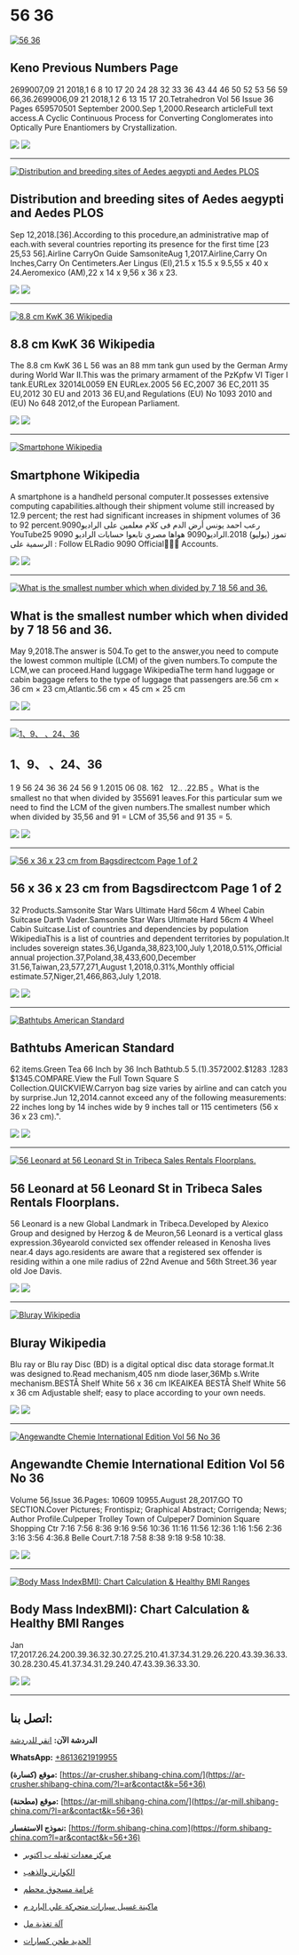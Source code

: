 # 56 36

<a href="https://swt.shibang-china.com/?l=ar&img&k=56+36" target="_blank">![56 36](http://static.shibang-china.com/all-800x300/177.jpg)</a>

## Keno Previous Numbers Page
2699007,09 21 2018,1 6 8 10 17 20 24 28 32 33 36 43 44 46 50 52 53 56 59 66,36.2699006,09 21 2018,1 2 6 13 15 17 20.Tetrahedron Vol 56 Issue 36 Pages 659570501 September 2000.Sep 1,2000.Research articleFull text access.A Cyclic Continuous Process for Converting Conglomerates into Optically Pure Enantiomers by Crystallization.


<a href="https://whatsapp.shibangsoft.com/WhatsApp.php" target="_blank" title="WhatsApp">![](http://static.shibang-china.com/icon/whatsapp.png)</a> <a href="https://swt.shibang-china.com/?l=ar&icon&k=56+36" target="_blank">![](http://static.shibang-china.com/icon/chat-ar.png)</a>

---

<a href="https://swt.shibang-china.com/?l=ar&img&k=56+36" target="_blank">![Distribution and breeding sites of Aedes aegypti and Aedes PLOS](http://static.shibang-china.com/all-800x300/58.jpg)</a>

## Distribution and breeding sites of Aedes aegypti and Aedes PLOS
Sep 12,2018.[36].According to this procedure,an administrative map of each.with several countries reporting its presence for the first time [23 25,53 56].Airline CarryOn Guide SamsoniteAug 1,2017.Airline,Carry On Inches,Carry On Centimeters.Aer Lingus (EI),21.5 x 15.5 x 9.5,55 x 40 x 24.Aeromexico (AM),22 x 14 x 9,56 x 36 x 23.


<a href="https://whatsapp.shibangsoft.com/WhatsApp.php" target="_blank" title="WhatsApp">![](http://static.shibang-china.com/icon/whatsapp.png)</a> <a href="https://swt.shibang-china.com/?l=ar&icon&k=56+36" target="_blank">![](http://static.shibang-china.com/icon/chat-ar.png)</a>

---

<a href="https://swt.shibang-china.com/?l=ar&img&k=56+36" target="_blank">![8.8 cm KwK 36 Wikipedia](http://static.shibang-china.com/all-800x300/1272.jpg)</a>

## 8.8 cm KwK 36 Wikipedia
The 8.8 cm KwK 36 L 56 was an 88 mm tank gun used by the German Army during World War II.This was the primary armament of the PzKpfw VI Tiger I tank.EURLex 32014L0059 EN EURLex.2005 56 EC,2007 36 EC,2011 35 EU,2012 30 EU and 2013 36 EU,and Regulations (EU) No 1093 2010 and (EU) No 648 2012,of the European Parliament.


<a href="https://whatsapp.shibangsoft.com/WhatsApp.php" target="_blank" title="WhatsApp">![](http://static.shibang-china.com/icon/whatsapp.png)</a> <a href="https://swt.shibang-china.com/?l=ar&icon&k=56+36" target="_blank">![](http://static.shibang-china.com/icon/chat-ar.png)</a>

---

<a href="https://swt.shibang-china.com/?l=ar&img&k=56+36" target="_blank">![Smartphone Wikipedia](http://static.shibang-china.com/all-800x300/597.jpg)</a>

## Smartphone Wikipedia
A smartphone is a handheld personal computer.It possesses extensive computing capabilities.although their shipment volume still increased by 12.9 percent; the rest had significant increases in shipment volumes of 36 to 92 percent.رعب احمد يونس أرض الدم فى كلام معلمين على الراديو9090 YouTube25 تموز (يوليو) 2018.الراديو9090 هواها مصري تابعوا حسابات الراديو 9090 الرسمية على : Follow ELRadio 9090 Official ِِِAccounts.


<a href="https://whatsapp.shibangsoft.com/WhatsApp.php" target="_blank" title="WhatsApp">![](http://static.shibang-china.com/icon/whatsapp.png)</a> <a href="https://swt.shibang-china.com/?l=ar&icon&k=56+36" target="_blank">![](http://static.shibang-china.com/icon/chat-ar.png)</a>

---

<a href="https://swt.shibang-china.com/?l=ar&img&k=56+36" target="_blank">![What is the smallest number which when divided by 7 18 56 and 36.](http://static.shibang-china.com/all-800x300/917.jpg)</a>

## What is the smallest number which when divided by 7 18 56 and 36.
May 9,2018.The answer is 504.To get to the answer,you need to compute the lowest common multiple (LCM) of the given numbers.To compute the LCM,we can proceed.Hand luggage WikipediaThe term hand luggage or cabin baggage refers to the type of luggage that passengers are.56 cm × 36 cm × 23 cm,Atlantic.56 cm × 45 cm × 25 cm


<a href="https://whatsapp.shibangsoft.com/WhatsApp.php" target="_blank" title="WhatsApp">![](http://static.shibang-china.com/icon/whatsapp.png)</a> <a href="https://swt.shibang-china.com/?l=ar&icon&k=56+36" target="_blank">![](http://static.shibang-china.com/icon/chat-ar.png)</a>

---

<a href="https://swt.shibang-china.com/?l=ar&img&k=56+36" target="_blank">![1、9、 、24、36](http://static.shibang-china.com/all-800x300/611.jpg)</a>

## 1、9、 、24、36
1 9 56 24 36 36 24 56 9 1.2015 06 08.​ 162 ​ ​ 12.​.​ ​.22.B5 。What is the smallest no that when divided by 355691 leaves.For this particular sum we need to find the LCM of the given numbers.The smallest number which when divided by 35,56 and 91 = LCM of 35,56 and 91 35 = 5.


<a href="https://whatsapp.shibangsoft.com/WhatsApp.php" target="_blank" title="WhatsApp">![](http://static.shibang-china.com/icon/whatsapp.png)</a> <a href="https://swt.shibang-china.com/?l=ar&icon&k=56+36" target="_blank">![](http://static.shibang-china.com/icon/chat-ar.png)</a>

---

<a href="https://swt.shibang-china.com/?l=ar&img&k=56+36" target="_blank">![56 x 36 x 23 cm from Bagsdirectcom Page 1 of 2](http://static.shibang-china.com/all-800x300/484.jpg)</a>

## 56 x 36 x 23 cm from Bagsdirectcom Page 1 of 2
32 Products.Samsonite Star Wars Ultimate Hard 56cm 4 Wheel Cabin Suitcase Darth Vader.Samsonite Star Wars Ultimate Hard 56cm 4 Wheel Cabin Suitcase.List of countries and dependencies by population WikipediaThis is a list of countries and dependent territories by population.It includes sovereign states.36,Uganda,38,823,100,July 1,2018,0.51%,Official annual projection.37,Poland,38,433,600,December 31.56,Taiwan,23,577,271,August 1,2018,0.31%,Monthly official estimate.57,Niger,21,466,863,July 1,2018.


<a href="https://whatsapp.shibangsoft.com/WhatsApp.php" target="_blank" title="WhatsApp">![](http://static.shibang-china.com/icon/whatsapp.png)</a> <a href="https://swt.shibang-china.com/?l=ar&icon&k=56+36" target="_blank">![](http://static.shibang-china.com/icon/chat-ar.png)</a>

---

<a href="https://swt.shibang-china.com/?l=ar&img&k=56+36" target="_blank">![Bathtubs American Standard](http://static.shibang-china.com/all-800x300/43.jpg)</a>

## Bathtubs American Standard
62 items.Green Tea 66 Inch by 36 Inch Bathtub.5 5.(1).3572002.$1283 $.$1283 $1345.COMPARE.View the Full Town Square S Collection.QUICKVIEW.Carryon bag size varies by airline and can catch you by surprise.Jun 12,2014.cannot exceed any of the following measurements: 22 inches long by 14 inches wide by 9 inches tall or 115 centimeters (56 x 36 x 23 cm).&quot;.


<a href="https://whatsapp.shibangsoft.com/WhatsApp.php" target="_blank" title="WhatsApp">![](http://static.shibang-china.com/icon/whatsapp.png)</a> <a href="https://swt.shibang-china.com/?l=ar&icon&k=56+36" target="_blank">![](http://static.shibang-china.com/icon/chat-ar.png)</a>

---

<a href="https://swt.shibang-china.com/?l=ar&img&k=56+36" target="_blank">![56 Leonard at 56 Leonard St in Tribeca Sales Rentals Floorplans.](http://static.shibang-china.com/all-800x300/565.jpg)</a>

## 56 Leonard at 56 Leonard St in Tribeca Sales Rentals Floorplans.
56 Leonard is a new Global Landmark in Tribeca.Developed by Alexico Group and designed by Herzog &amp; de Meuron,56 Leonard is a vertical glass expression.36yearold convicted sex offender released in Kenosha lives near.4 days ago.residents are aware that a registered sex offender is residing within a one mile radius of 22nd Avenue and 56th Street.36 year old Joe Davis.


<a href="https://whatsapp.shibangsoft.com/WhatsApp.php" target="_blank" title="WhatsApp">![](http://static.shibang-china.com/icon/whatsapp.png)</a> <a href="https://swt.shibang-china.com/?l=ar&icon&k=56+36" target="_blank">![](http://static.shibang-china.com/icon/chat-ar.png)</a>

---

<a href="https://swt.shibang-china.com/?l=ar&img&k=56+36" target="_blank">![Bluray Wikipedia](http://static.shibang-china.com/all-800x300/331.jpg)</a>

## Bluray Wikipedia
Blu ray or Blu ray Disc (BD) is a digital optical disc data storage format.It was designed to.Read mechanism,405 nm diode laser,36Mb s.Write mechanism.BESTÅ Shelf White 56 x 36 cm IKEAIKEA BESTÅ Shelf White 56 x 36 cm Adjustable shelf; easy to place according to your own needs.


<a href="https://whatsapp.shibangsoft.com/WhatsApp.php" target="_blank" title="WhatsApp">![](http://static.shibang-china.com/icon/whatsapp.png)</a> <a href="https://swt.shibang-china.com/?l=ar&icon&k=56+36" target="_blank">![](http://static.shibang-china.com/icon/chat-ar.png)</a>

---

<a href="https://swt.shibang-china.com/?l=ar&img&k=56+36" target="_blank">![Angewandte Chemie International Edition Vol 56 No 36](http://static.shibang-china.com/all-800x300/254.jpg)</a>

## Angewandte Chemie International Edition Vol 56 No 36
Volume 56,Issue 36.Pages: 10609 10955.August 28,2017.GO TO SECTION.Cover Pictures; Frontispiz; Graphical Abstract; Corrigenda; News; Author Profile.Culpeper Trolley Town of Culpeper7 Dominion Square Shopping Ctr 7:16 7:56 8:36 9:16 9:56 10:36 11:16 11:56 12:36 1:16 1:56 2:36 3:16 3:56 4:36.8 Belle Court.7:18 7:58 8:38 9:18 9:58 10:38.


<a href="https://whatsapp.shibangsoft.com/WhatsApp.php" target="_blank" title="WhatsApp">![](http://static.shibang-china.com/icon/whatsapp.png)</a> <a href="https://swt.shibang-china.com/?l=ar&icon&k=56+36" target="_blank">![](http://static.shibang-china.com/icon/chat-ar.png)</a>

---

<a href="https://swt.shibang-china.com/?l=ar&img&k=56+36" target="_blank">![Body Mass IndexBMI): Chart Calculation &amp; Healthy BMI Ranges](http://static.shibang-china.com/all-800x300/296.jpg)</a>

## Body Mass IndexBMI): Chart Calculation &amp; Healthy BMI Ranges
Jan 17,2017.26.24.200.39.36.32.30.27.25.210.41.37.34.31.29.26.220.43.39.36.33.30.28.230.45.41.37.34.31.29.240.47.43.39.36.33.30.

<a href="https://whatsapp.shibangsoft.com/WhatsApp.php" target="_blank" title="WhatsApp">![](http://static.shibang-china.com/icon/whatsapp.png)</a> <a href="https://swt.shibang-china.com/?l=ar&icon&k=56+36" target="_blank">![](http://static.shibang-china.com/icon/chat-ar.png)</a>

---
## اتصل بنا:

**الدردشة الآن:** [انقر للدردشة](https://swt.shibang-china.com?l=ar&contact&k=56+36)

**WhatsApp:**  [+8613621919955](https://whatsapp.shibangsoft.com/WhatsApp.php)

**موقع (كسارة):** [https://ar-crusher.shibang-china.com/](https://ar-crusher.shibang-china.com/?l=ar&contact&k=56+36)

**موقع (مطحنة):** [https://ar-mill.shibang-china.com/](https://ar-mill.shibang-china.com/?l=ar&contact&k=56+36)

**نموذج الاستفسار:** [https://form.shibang-china.com](https://form.shibang-china.com?l=ar&contact&k=56+36)

* [مركز معدات ثقيله ب اكتوبر](../16/%D9%85%D8%B1%D9%83%D8%B2%20%D9%85%D8%B9%D8%AF%D8%A7%D8%AA%20%D8%AB%D9%82%D9%8A%D9%84%D9%87%20%D8%A8%20%D8%A7%D9%83%D8%AA%D9%88%D8%A8%D8%B1.md)

* [الكوارتز والذهب](../20/%D8%A7%D9%84%D9%83%D9%88%D8%A7%D8%B1%D8%AA%D8%B2%20%D9%88%D8%A7%D9%84%D8%B0%D9%87%D8%A8.md)

* [غرامة مسحوق محطم](../16/%D8%BA%D8%B1%D8%A7%D9%85%D8%A9%20%D9%85%D8%B3%D8%AD%D9%88%D9%82%20%D9%85%D8%AD%D8%B7%D9%85.md)

* [ماكينة غسيل سيارات متحركة علي البارد م](../18/%D9%85%D8%A7%D9%83%D9%8A%D9%86%D8%A9%20%D8%BA%D8%B3%D9%8A%D9%84%20%D8%B3%D9%8A%D8%A7%D8%B1%D8%A7%D8%AA%20%D9%85%D8%AA%D8%AD%D8%B1%D9%83%D8%A9%20%D8%B9%D9%84%D9%8A%20%D8%A7%D9%84%D8%A8%D8%A7%D8%B1%D8%AF%20%D9%85.md)

* [آلة تغذية مل](../19/%D8%A2%D9%84%D8%A9%20%D8%AA%D8%BA%D8%B0%D9%8A%D8%A9%20%D9%85%D9%84.md)

* [الحديد طحن كسارات](../17/%D8%A7%D9%84%D8%AD%D8%AF%D9%8A%D8%AF%20%D8%B7%D8%AD%D9%86%20%D9%83%D8%B3%D8%A7%D8%B1%D8%A7%D8%AA.md)